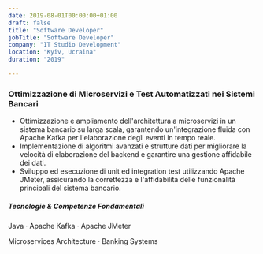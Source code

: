 ```yaml
---
date: 2019-08-01T00:00:00+01:00
draft: false
title: "Software Developer"
jobTitle: "Software Developer"
company: "IT Studio Development"
location: "Kyiv, Ucraina"
duration: "2019"

---
```

### Ottimizzazione di Microservizi e Test Automatizzati nei Sistemi Bancari

- Ottimizzazione e ampliamento dell'architettura a microservizi in un sistema bancario su larga scala, garantendo un'integrazione fluida con Apache Kafka per l'elaborazione degli eventi in tempo reale.
- Implementazione di algoritmi avanzati e strutture dati per migliorare la velocità di elaborazione del backend e garantire una gestione affidabile dei dati.
- Sviluppo ed esecuzione di unit ed integration test utilizzando Apache JMeter, assicurando la correttezza e l'affidabilità delle funzionalità principali del sistema bancario.

##### Tecnologie & Competenze Fondamentali
Java · Apache Kafka · Apache JMeter

Microservices Architecture · Banking Systems
